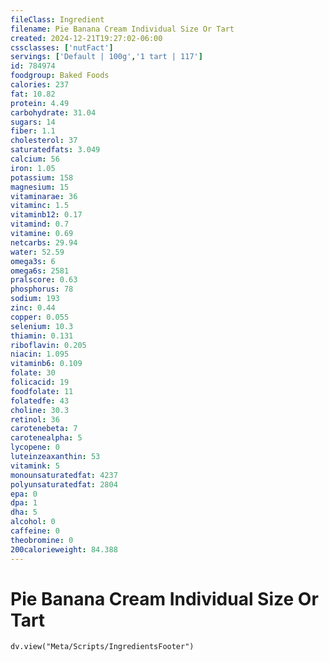 ```yaml
---
fileClass: Ingredient
filename: Pie Banana Cream Individual Size Or Tart
created: 2024-12-21T19:27:02-06:00
cssclasses: ['nutFact']
servings: ['Default | 100g','1 tart | 117']
id: 784974
foodgroup: Baked Foods
calories: 237
fat: 10.82
protein: 4.49
carbohydrate: 31.04
sugars: 14
fiber: 1.1
cholesterol: 37
saturatedfats: 3.049
calcium: 56
iron: 1.05
potassium: 158
magnesium: 15
vitaminarae: 36
vitaminc: 1.5
vitaminb12: 0.17
vitamind: 0.7
vitamine: 0.69
netcarbs: 29.94
water: 52.59
omega3s: 6
omega6s: 2581
pralscore: 0.63
phosphorus: 78
sodium: 193
zinc: 0.44
copper: 0.055
selenium: 10.3
thiamin: 0.131
riboflavin: 0.205
niacin: 1.095
vitaminb6: 0.109
folate: 30
folicacid: 19
foodfolate: 11
folatedfe: 43
choline: 30.3
retinol: 36
carotenebeta: 7
carotenealpha: 5
lycopene: 0
luteinzeaxanthin: 53
vitamink: 5
monounsaturatedfat: 4237
polyunsaturatedfat: 2804
epa: 0
dpa: 1
dha: 5
alcohol: 0
caffeine: 0
theobromine: 0
200calorieweight: 84.388
---
```


# Pie Banana Cream Individual Size Or Tart

```dataviewjs
dv.view("Meta/Scripts/IngredientsFooter")
```